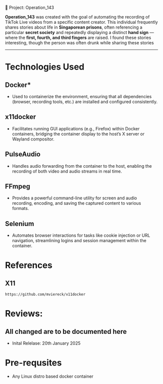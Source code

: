  🎥 Project: Operation_143

**Operation_143** was created with the goal of automating the recording of TikTok Live videos from a specific content creator. 
This individual frequently shares stories about life in **Singaporean prisons**, often referencing a particular **secret society** and repeatedly displaying a distinct **hand sign** — where the **first, fourth, and third fingers** are raised.
I found these stories interesting, though the person was often drunk while sharing these stories

---

# Technologies Used
## Docker*
- Used to containerize the environment, ensuring that all dependencies (browser, recording tools, etc.) are installed and configured consistently.
## x11docker
- Facilitates running GUI applications (e.g., Firefox) within Docker containers, bridging the container display to the host’s X server or Wayland compositor.
## PulseAudio
- Handles audio forwarding from the container to the host, enabling the recording of both video and audio streams in real time.
## FFmpeg
- Provides a powerful command-line utility for screen and audio recording, encoding, and saving the captured content to various formats.
## Selenium
- Automates browser interactions for tasks like cookie injection or URL navigation, streamlining logins and session management within the container.

# References
## X11
```https://github.com/mviereck/x11docker```

# Reviews:
## All changed are to be documented here 
 - Inital Relelase: 20th January 2025

# Pre-requsites
- Any Linux distro based docker container
